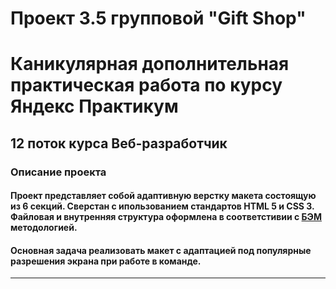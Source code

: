 # Проект 3.5 групповой  "Gift Shop"
# Каникулярная дополнительная практическая работа по курсу Яндекс Практикум
## 12 поток курса Веб-разработчик
### Описание проекта
#### Проект представляет собой адаптивную верстку макета состоящую из 6 секций. Сверстан с ипользованием стандартов HTML 5 и CSS 3. Файловая и внутренняя структура оформлена в соответстивии с [БЭМ](https://ru.bem.info/ "Я Yandex!") методологией.
#### Основная задача реализовать макет с адаптацией под популярные разрешения экрана при работе в команде.

------
